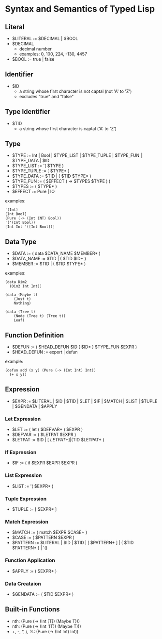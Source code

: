 # Syntax and Semantics of Typed Lisp

## Literal

- $LITERAL := $DECIMAL | $BOOL
- $DECIMAL
  - decimal number
  - examples: 0, 100, 224, -130, 4457
- $BOOL := true | false

## Identifier

- $ID
  - a string whose first character is not captal (not 'A' to 'Z')
  - excludes "true" and "false"

## Type Identifier

- $TID
  - a string whose first character is captal ('A' to 'Z')

## Type

- $TYPE := Int | Bool | $TYPE_LIST | $TYPE_TUPLE | $TYPE_FUN | $TYPE_DATA | $ID
- $TYPE_LIST := '( $TYPE )
- $TYPE_TUPLE := \[ $TYPE* \]
- $TYPE_DATA := $TID | ( $TID $TYPE* )
- $TYPE_FUN := ( $EFFECT ( -> $TYPES $TYPE ) )
- $TYPES := ( $TYPE* )
- $EFFECT := Pure | IO

examples:
```common-lisp
'(Int)
[Int Bool]
(Pure (-> (Int INT) Bool))
'('(Int Bool))
[Int Int '([Int Bool])]
```

## Data Type

- $DATA := ( data $DATA_NAME $MEMBER* )
- $DATA_NAME := $TID | ( $TID $ID* )
- $MEMBER := $TID | ( $TID $TYPE* )

examples:
```common-lisp
(data Dim2
  (Dim2 Int Int))

(data (Maybe t)
    (Just t)
    Nothing)

(data (Tree t)
    (Node (Tree t) (Tree t))
    Leaf)
```

## Function Definition

- $DEFUN := ( $HEAD_DEFUN $ID ( $ID* ) $TYPE_FUN $EXPR )
- $HEAD_DEFUN := export | defun

example:
```
(defun add (x y) (Pure (-> (Int Int) Int))
  (+ x y))
```

## Expression

- $EXPR := $LITERAL | $ID | $TID | $LET | $IF | $MATCH | $LIST | $TUPLE | $GENDATA | $APPLY

### Let Expression

- $LET := ( let ( $DEFVAR+ ) $EXPR )
- $DEFVAR := ( $LETPAT $EXPR )
- $LETPAT := $ID | [ $LETPAT+ ] | ($TID $LETPAT+ )

### If Expression

- $IF := ( if $EXPR $EXPR $EXPR )

### List Expression

- $LIST := '( $EXPR* )

### Tuple Expression

- $TUPLE := [ $EXPR* ]

### Match Expression

- $MATCH := ( match $EXPR $CASE+ )
- $CASE := ( $PATTERN $EXPR )
- $PATTERN := $LITERAL | $ID | $TID | \[ $PATTERN+ \] | ( $TID $PATTERN* ) | '()

### Function Application

- $APPLY := ( $EXPR+ )

### Data Creataion

- $GENDATA := ( $TID $EXPR* )

## Built-in Functions

- nth: (Pure (-> (Int \[T\]) (Maybe T)))
- nth: (Pure (-> (Int '(T)) (Maybe T)))
- +, -, *, /, %: (Pure (-> (Int Int) Int))

